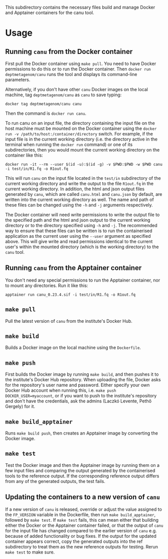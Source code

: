 This subdirectory contains the necessary files build and manage Docker and Apptainer containers for the canu tool.

# Usage

## Running `canu` from the Docker container
First pull the Docker container using `make pull`. You need to have Docker permissions to do this or to run the Docker container. Then `docker run deptmetagenom/canu` runs the tool and displays its command-line parameters.

Alternatively, if you don't have other `canu` Docker images on the local machine, tag `deptmetagenom/canu` as `canu` to save typing:
```
docker tag deptmetagenom/canu canu
```
Then the command is `docker run canu`.

To run canu on an input file, the directory containing the input file on the host machine must be mounted on the Docker container using the `docker run -v /path/to/host:/container/directory` switch. For example, if the input file is in the current working directory (i.e. the directory active in the terminal when running the `docker run` command) or one of its subdirectories, then you would mount the current working directory on the container like this:
```
docker run -it --rm --user $(id -u):$(id -g) -v $PWD:$PWD -w $PWD canu -i test/in/R1.fq -o R1out.fq
```

This will run `canu` on the input file located in the `test/in` subdirectory of the current working directory and write the output to the file `R1out.fq` in the current working directory. In addition, the html and json output files generated by `canu`, which are called `canu.html` and `canu.json` by default, are written into the current working directory as well. The name and path of these files can be changed using the `-h` and `-j` arguments respectively.

The Docker container will need write permissions to write the output file to the specified path and the html and json output to the current working directory or to the directory specified using `-h` and `-j`. The recommended way to ensure that these files can be written is to run the containerised application as the current user using the `--user` argument as specified above. This will give write and read permissions identical to the current user's within the mounted directory (which is the working directory) to the `canu` tool.

## Running `canu` from the Apptainer container
You don't need any special permissions to run the Apptainer container, nor to mount any directories. Run it like this:

```
apptainer run canu_0.23.4.sif -i test/in/R1.fq -o R1out.fq
```

## `make pull`
Pull the latest version of `canu` from the institute's Docker Hub.

## `make build`
Builds a Docker image on the local machine using the `Dockerfile`.

## `make push`
First builds the Docker image by running `make build`, and then pushes it to the institute's Docker Hub repository. When uploading the file, Docker asks for the repository's user name and password. Either specify your own Docker Hub account when running this, i.e. `make push DOCKER_USER=myaccount`, or if you want to push to the institute's repository and don't have the credentials, ask the admins (Laczkó Levente, Pethő Gergely) for it.

## `make build_apptainer`
Runs `make build push`, then creates an Apptainer image by converting the Docker image.

## `make test`
Test the Docker image and then the Apptainer image by running them on a few input files and comparing the output generated by the containerised tools to the reference output. If the corresponding reference output differs from any of the generated outputs, the test fails.

## Updating the containers to a new version of `canu`
If a new version of `canu` is released, override or adjust the value assigned to the `FP_VERSION` variable in the Dockerfile, then run `make build_apptainer`, followed by `make test`. If `make test` fails, this can mean either that building either the Docker or the Apptainer container failed, or that the output of `canu` for the input file has changed compared to the earlier version of `canu` e.g. because of added functionality or bug fixes. If the output for the updated container appears correct, copy the generated outputs into the ref subdirectory to treat them as the new reference outputs for testing. Rerun `make test` to make sure.